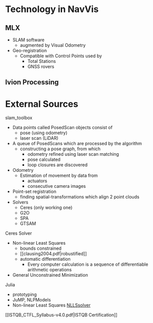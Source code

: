 # Technology in NavVis
## MLX
- SLAM software
	- augmented by Visual Odometry
- Geo-registration
	- Compatible with Control Points used by
		- Total Stations
		- GNSS rovers
## Ivion Processing


# External Sources
slam_toolbox
- Data points called PosedScan objects consist of
	- pose (using odometry)
	- laser scan (LiDAR)
- A queue of PosedScans which are processed by the algorithm
	- constructing a pose graph, from which
		- odometry refined using laser scan matching
		- pose calculated
		- loop closures are discovered
- Odometry
	- Estimation of movement by data from 
		- actuators
		- consecutive camera images
- Point-set registration
	- finding spatial-transformations which align 2 point clouds
- Solvers
	- Ceres (only working one)
	- G2O
	- SPA
	- GTSAM

Ceres Solver
- Non-linear Least Squares
	- bounds constrained
	- [[clausing2004.pdf|robustified]]
	- automatic differentiation
		- Every computer calculation is a sequence of differentiable arithmetic operations
- General Unconstrained Minimization

Julia
- prototyping
- JuMP, NLPModels
- Non-linear Least Squares [NLLSsolver](https://github.com/ojwoodford/NLLSsolver.jl)

[[ISTQB_CTFL_Syllabus-v4.0.pdf|ISTQB Certification]]